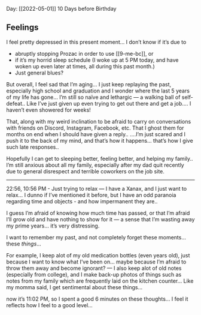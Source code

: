 Day: [[2022-05-01]]
10 Days before Birthday

## Feelings
I feel pretty depressed in this present moment… I don’t know if it’s due to 
- abruptly stopping Prozac in order to use [[9-me-bc]], or 
- if it’s my horrid sleep schedule (I woke up at 5 PM today, and have woken up even later at times, all during this past month.)
- Just general blues?

But overall, I feel sad that I’m aging… I just keep replaying the past, especially high school and graduation and I wonder where the last 5 years of my life has gone… I’m still so naïve and lethargic — a walking ball of self-defeat.. Like I’ve just given up even trying to get out there and get a job…. I haven’t even showered for weeks! 

That, along with my weird inclination to be afraid to carry on conversations with friends on Discord, Instagram, Facebook, etc. That I ghost them for months on end when I should have given a reply.. 
….I’m just scared and I push it to the back of my mind, and that’s how it happens… that’s how I give such late responses.. 

Hopefully I can get to sleeping better, feeling better, and helping my family.. I’m still anxious about all my family, especially after my dad quit recently due to general disrespect and terrible coworkers on the job site. 

___ ____ ___ 

22:56, 10:56 PM -  Just trying to relax — I have a Xanax, and I just want to relax… I dunno if I’ve mentioned it before, but I have an odd paranoia regarding time and objects - and how impermanent they are..

I guess I’m afraid of knowing how much time has passed, or that I’m afraid I’ll grow old and have nothing to show for it — a sense that I’m wasting away my prime years… it’s very distressing. 

I want to remember my past, and not completely forget these moments… these _things_… 

For example, I keep alot of my old medication bottles (even years old), just because I want to know what I’ve been on… maybe because I’m afraid to throw them away and become ignorant? 
— I also keep alot of old notes (especially from college), and I make back-up photos of things such as notes from my family which are frequently laid on the kitchen counter… Like my momma said, I get sentimental about these things… 

now it’s 11:02 PM, so I spent a good 6 minutes on these thoughts… I feel it reflects how I feel to a good level… 